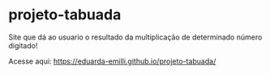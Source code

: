 # projeto-tabuada
Site que dá ao usuario o resultado da multiplicação de determinado número digitado!

Acesse aqui: https://eduarda-emilli.github.io/projeto-tabuada/
